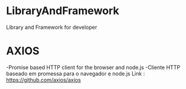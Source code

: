 # LibraryAndFramework
Library and Framework for developer

# AXIOS
-Promise based HTTP client for the browser and node.js
-Cliente HTTP baseado em promessa para o navegador e node.js
Link : https://github.com/axios/axios
